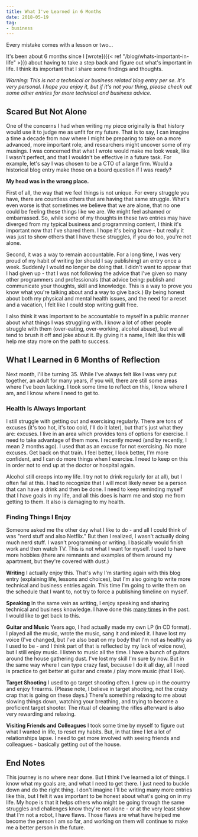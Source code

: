 ```yaml
---
title: What I've Learned in 6 Months
date: 2018-05-19
tag:
- business
---
```

Every mistake comes with a lesson or two...

<!--more-->

It's been about 6 months since I [wrote]({{< ref "/blog/whats-important-in-life" >}}) about having to take a step back and figure out what's important in life.  I think its important that I share some findings and thoughts.

_Warning: This is not a technical or business related blog entry per se. It's very personal. I hope you enjoy it, but if it's not your thing, please check out some other entries for more technical and business advice._

## Scared But Not Alone

One of the concerns I had when writing my piece originally is that history would use it to judge me as unfit for my future.  That is to say, I can imagine a time a decade from now where I might be preparing to take on a more advanced, more important role, and researchers might uncover some of my musings.  I was concerned that what I wrote would make me look weak, like I wasn't perfect, and that I wouldn't be effective in a future task.  For example, let's say I was chosen to be a CTO of a large firm.  Would a historical blog entry make those on a board question if I was ready?

**My head was in the wrong place.**

First of all, the way that we feel things is not unique.  For every struggle you have, there are countless others that are having that same struggle.  What's even worse is that sometimes we believe that we are alone, that no one could be feeling these things like we are.  We might feel ashamed or embarrassed.  So, while some of my thoughts in these two entries may have diverged from my typical business and programming content, I think it's important now that I've shared them.  I hope it's being brave - but really it was just to show others that I have these struggles, if you do too, you're not alone.

Second, it was a way to remain accountable.  For a long time, I was very proud of my habit of writing (or should I say publishing) an entry once  a week.  Suddenly I would no longer be doing that.  I didn't want to appear that I had given up - that I was not following the advice that I've given so many other programmers and professionals (that advice being: publish and communicate your thoughts, skill and knowledge. This is a way to prove you know what you're talking about and a way to give back.)  By being honest about both my physical and mental health issues, and the need for a reset and a vacation, I felt like I could stop writing guilt free.  

I also think it was important to be accountable to myself in a public manner about what things I was struggling with.  I know a lot of other people struggle with them (over-eating, over-working, alcohol abuse), but we all tend to brush it off and joke about it. By giving it a name, I felt like this will help me stay more on the path to success.

## What I Learned in 6 Months of Reflection

Next month, I'll be turning 35.  While I've always felt like I was very put together, an adult for many years, if you will, there are still some areas where I've been lacking. I took some time to reflect on this, I know where I am, and I know where I need to get to.

### Health Is Always Important

I still struggle with getting out and exercising regularly.  There are tons of excuses (it's too hot, it's too cold, I'll do it later), but that's just what they are: excuses.  I live in an area which provides tons of options for exercise. I need to take advantage of them more.  I recently moved (and by recently, I mean 2 months ago). I used that as an excuse for not exercising.  No more excuses.  Get back on that train. I feel better, I look better, I'm more confident, and I can do more things when I exercise.  I need to keep on this in order not to end up at the doctor or hospital again.

Alcohol still creeps into my life.  I try not to drink regularly (or at all), but I often fail at this.  I had to recognize that I will most likely never be a person that can have a drink and then be done.  I need to keep reminding myself that I have goals in my life, and all this does is harm me and stop me from getting to them.  It also is damaging to my health.

### Finding Things I Enjoy

Someone asked me the other day what I like to do - and all I could think of was "nerd stuff and also Netflix."  But then I realized, I wasn't actually doing much nerd stuff. I wasn't programming or writing.  I basically would finish work and then watch TV.  This is not what I want for myself.  I used to have more hobbies (there are remnants and examples of them around my apartment, but they're covered with dust.)

**Writing** I actually enjoy this.  That's why I'm starting again with this blog entry (explaining life, lessons and choices), but I'm also going to write more technical and business entries again. This time I'm going to write them on the schedule that I want to, not try to force a publishing timeline on myself.  

**Speaking** In the same vein as writing, I enjoy speaking and sharing technical and business knowledge.  I have done this [many times](/cv) in the past.  I would like to get back to this.

**Guitar and Music** Years ago, I had actually made my own LP (in CD format).  I played all the music, wrote the music, sang it and mixed it.  I have lost my voice (I've changed, but I've also beat on my body that I'm not as healthy as I used to be - and I think part of that is reflected by my lack of voice now), but I still enjoy music. I listen to music all the time. I have a bunch of guitars around the house gathering dust.  I've lost my skill I'm sure by now.  But in the same way where I can type crazy fast, because I do it all day, all I need is practice to get better at guitar and create / play more music (that I like).

**Target Shooting** I used to go target shooting often.  I grew up in the country and enjoy firearms. (Please note, I believe in target shooting, not the crazy crap that is going on these days.)  There's something relaxing to me about slowing things down, watching your breathing, and trying to become a proficient target shooter.  The ritual of cleaning the rifles afterward is also very rewarding and relaxing.

**Visiting Friends and Colleagues** I took some time by myself to figure out what I wanted in life, to reset my habits.  But, in that time I let a lot of relationships lapse. I need to get more involved with seeing friends and colleagues - basically getting out of the house.

## End Notes

This journey is no where near done.  But I think I've learned a lot of things.  I know what my goals are, and what I need to get there.  I just need to buckle down and do the right thing.  I don't imagine I'll be writing many more entries like this, but I felt it was important to be honest about what's going on in my life. My hope is that it helps others who might be going through the same struggles and challenges know they're not alone - or at the very least show that I'm not a robot, I have flaws.  Those flaws are what have helped me become the person I am so far, and working on them will continue to make me a better person in the future.